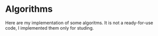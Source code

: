 # Algorithms
Here are my implementation of some algoritms.
It is not a ready-for-use code, I implemented them only for studing.
